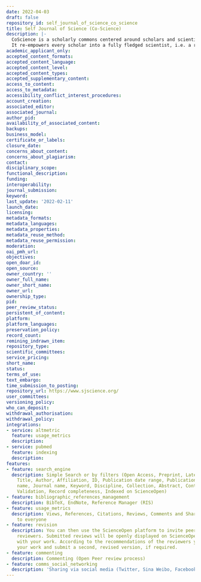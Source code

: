 ```yaml
---
date: 2022-04-03
draft: false
repository_id: self_journal_of_science_co_science
title: Self Journal of Science (Co-Science)
description: |-
  CoScience is a scholarly commons centered around scholars and scientific debate. It recreates scientific communication as a virtuous, open, community-driven process.
  It re-empowers every scholar into a fully fledged scientist, i.e. a researcher, reviewer and academic leader.
academic_applicant_only:
accepted_content_formats:
accepted_content_language:
accepted_content_level:
accepted_content_types:
accepted_supplementary_content:
access_to_content:
access_to_metadata:
accessibility_conflict_interest_procedures:
account_creation:
associated_editor:
associated_journal:
author_pid:
availability_of_associated_content:
backups:
business_model:
certificate_or_labels:
closure_date:
concerns_about_content:
concerns_about_plagiarism:
contact:
disciplinary_scope:
functional_description:
funding:
interoperability:
journal_submission:
keyword:
last_update: '2022-02-11'
launch_date:
licensing:
metadata_formats:
metadata_languages:
metadata_properties:
metadata_reuse_method:
metadata_reuse_permission:
moderation:
oai_pmh_url:
objectives:
open_doar_id:
open_source:
owner_country: ''
owner_full_name:
owner_short_name:
owner_url:
ownership_type:
pid:
peer_review_status:
persistent_of_content:
platform:
platform_languages:
preservation_policy:
record_count:
remining_indrawn_item:
repository_type:
scientific_committees:
service_pricing:
short_name:
status:
terms_of_use:
text_embargo:
time_submission_to_posting:
repository_url: https://www.sjscience.org/
user_committees:
versioning_policy:
who_can_deposit:
withdrawal_authorisation:
withdrawal_policy:
integrations:
- service: altmetric
  feature: usage_metrics
  description:
- service: pubmed
  feature: indexing
  description:
features:
- feature: search_engine
  description: Simple Search or by filters (Open Access, Preprint, Latest version,
    Title, Author, Affiliation, ID, Publication date range, Publication date, Publisher
    name, Journal name, Keyword, Discipline, Collection, Abstract, Content type, Source,
    Validation, Record completeness, Indexed on ScienceOpen)
- feature: bibliographic_references_management
  description: BibTeX, EndNote, Reference Manager (RIS)
- feature: usage_metrics
  description: Views, References, Citations, Reviews, Comments and Shares are visible
    to everyone
- feature: revision
  description: You can then use the ScienceOpen platform to invite peers as potential
    reviewers. Submitted reviews will be openly displayed on ScienceOpen together
    with your work. According to the recommendations of the reviewers you may modify
    your work and submit a second, revised version, if required.
- feature: commenting
  description: Commenting (Open Peer review process)
- feature: comms_social_networking
  description: 'Sharing via social media (Twitter, Sina Weibo, Facebook and mail)      https://blog.scienceopen.com/'
---
```



